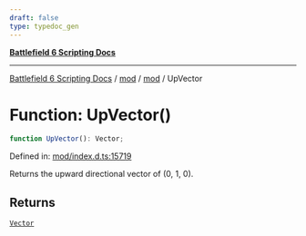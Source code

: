```yaml
---
draft: false
type: typedoc_gen
---
```


[**Battlefield 6 Scripting Docs**](../../../_index.md)

***

[Battlefield 6 Scripting Docs](../../../_index.md) / [mod](../../_index.md) / [mod](../_index.md) / UpVector

# Function: UpVector()

```ts
function UpVector(): Vector;
```

Defined in: [mod/index.d.ts:15719](https://github.com/battlefield-portal-community/portal-docs/blob/ff09b2690670f74de7e97198022e5a97ff1161ff/generators/santiago/mod/index.d.ts#L15719)

Returns the upward directional vector of (0, 1, 0).

## Returns

[`Vector`](../Vector/_index.md)
